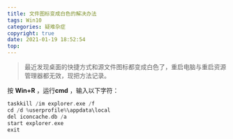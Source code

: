 ```yaml
---
title: 文件图标变成白色的解决办法
tags: Win10
categories: 疑难杂症 
copyright: true
date: 2021-01-19 18:52:54
top:
---
```


>  最近发现桌面的快捷方式和源文件图标都变成白色了，重启电脑与重启资源管理器都无效，现把方法记录。


按 **Win+R** ，运行**cmd** ，输入以下字符：

```c
taskkill /im explorer.exe /f
cd /d %userprofile%\appdata\local
del iconcache.db /a
start explorer.exe
exit
```
